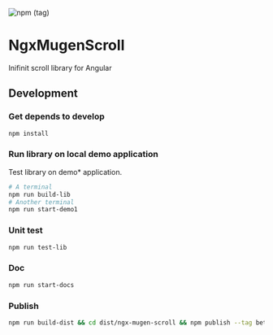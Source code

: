 ![npm (tag)](https://img.shields.io/npm/v/ngx-mugen-scroll/latest)

# NgxMugenScroll

Inifinit scroll library for Angular

## Development

### Get depends to develop

```bash
npm install
```

### Run library on local demo application

Test library on demo* application.

```bash
# A terminal
npm run build-lib
# Another terminal
npm run start-demo1
```

### Unit test

```bash
npm run test-lib
```

### Doc

```bash
npm run start-docs
```

### Publish

```bash
npm run build-dist && cd dist/ngx-mugen-scroll && npm publish --tag beta
```
